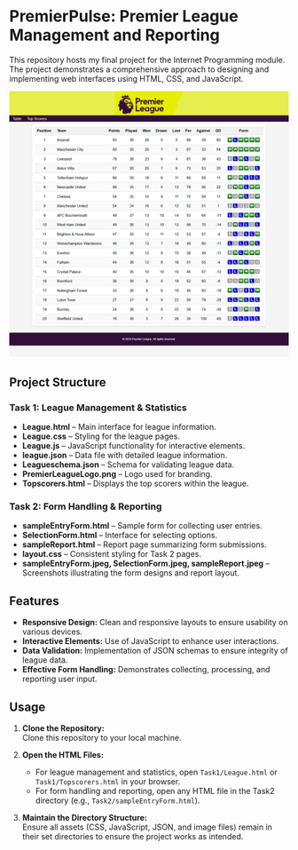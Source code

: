 # PremierPulse: Premier League Management and Reporting

This repository hosts my final project for the Internet Programming module. The project demonstrates a comprehensive approach to designing and implementing web interfaces using HTML, CSS, and JavaScript.

![Project Overview](project_overview.png)

## Project Structure

### Task 1: League Management & Statistics
- **League.html** – Main interface for league information.
- **League.css** – Styling for the league pages.
- **League.js** – JavaScript functionality for interactive elements.
- **league.json** – Data file with detailed league information.
- **Leagueschema.json** – Schema for validating league data.
- **PremierLeagueLogo.png** – Logo used for branding.
- **Topscorers.html** – Displays the top scorers within the league.

### Task 2: Form Handling & Reporting
- **sampleEntryForm.html** – Sample form for collecting user entries.
- **SelectionForm.html** – Interface for selecting options.
- **sampleReport.html** – Report page summarizing form submissions.
- **layout.css** – Consistent styling for Task 2 pages.
- **sampleEntryForm.jpeg, SelectionForm.jpeg, sampleReport.jpeg** – Screenshots illustrating the form designs and report layout.

## Features

- **Responsive Design:** Clean and responsive layouts to ensure usability on various devices.
- **Interactive Elements:** Use of JavaScript to enhance user interactions.
- **Data Validation:** Implementation of JSON schemas to ensure integrity of league data.
- **Effective Form Handling:** Demonstrates collecting, processing, and reporting user input.

## Usage

1. **Clone the Repository:**  
   Clone this repository to your local machine.

2. **Open the HTML Files:**  
   - For league management and statistics, open `Task1/League.html` or `Task1/Topscorers.html` in your browser.
   - For form handling and reporting, open any HTML file in the Task2 directory (e.g., `Task2/sampleEntryForm.html`).

3. **Maintain the Directory Structure:**  
   Ensure all assets (CSS, JavaScript, JSON, and image files) remain in their set directories to ensure the project works as intended.
